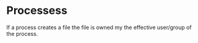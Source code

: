 # Processess

If a process creates a file the file is owned my the effective user/group of the process.